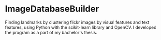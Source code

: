 # ImageDatabaseBuilder

Finding landmarks by clustering flickr images by visual features and text features, using Python with the scikit-learn library and OpenCV. I developed the program as a part of my bachelor's thesis.
